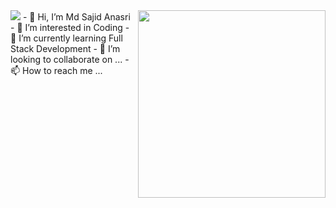 <img src="https://developers.giphy.com/branch/master/static/api-c99e353f761d318322c853c03ebcf21b.gif">
<img src="https://media.giphy.com/media/M9gbBd9nbDrOTu1Mqx/giphy.gif" align="right" width="300" height="300" />
- 👋 Hi, I’m Md Sajid Anasri
- 👀 I’m interested in Coding
- 🌱 I’m currently learning Full Stack Development
- 💞️ I’m looking to collaborate on ...
- 📫 How to reach me ...

<!---
Sajid788/Sajid788 is a ✨ special ✨ repository because its `README.md` (this file) appears on your GitHub profile.
You can click the Preview link to take a look at your changes.
--->
